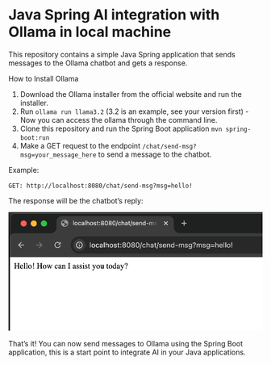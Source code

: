 # Java Spring AI integration with Ollama in local machine

This repository contains a simple Java Spring application that sends messages to the Ollama chatbot and gets a response.

How to Install Ollama
1.	Download the Ollama installer from the official website and run the installer.
2.  Run ```ollama run llama3.2``` (3.2 is an example, see your version first) - Now you can access the ollama through the command line.
3.  Clone this repository and run the Spring Boot application ````mvn spring-boot:run````
4.  Make a GET request to the endpoint ```/chat/send-msg?msg=your_message_here``` to send a message to the chatbot.

Example:
````
GET: http://localhost:8080/chat/send-msg?msg=hello!
````

The response will be the chatbot’s reply:

![img.png](img/img.png)


That’s it! You can now send messages to Ollama using the Spring Boot application, this is a start point to integrate AI in your Java applications.